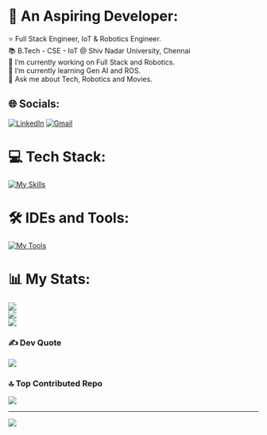 # 💫 An Aspiring Developer:
⭐ Full Stack Engineer, IoT & Robotics Engineer.<br>📚 B.Tech - CSE  - IoT @ Shiv Nadar University, Chennai<br>🔭 I’m currently working on Full Stack and Robotics.<br>🌱 I’m currently learning Gen AI and ROS.<br>💬 Ask me about Tech, Robotics and Movies.<br>


## 🌐 Socials:
[![LinkedIn](https://img.shields.io/badge/LinkedIn-%230077B5.svg?logo=linkedin&logoColor=white)](https://linkedin.com/in/www.linkedin.com/in/vishal-baskar-276b4b217)  [![Gmail](https://img.shields.io/badge/Gmail-%23D14836.svg?logo=gmail&logoColor=white)](mailto:vishal06042003@gmail.com)

# 💻 Tech Stack:
[![My Skills](https://skillicons.dev/icons?i=python,java,cpp,js,html,css,react,nextjs,angular,nodejs,django,redux,tailwind,vite,mysql,mongodb,ros,arduino,docker,kubernetes,aws,firebase,anaconda,flask,maven,tensorflow,jenkins,github&perline=8&theme=light)](https://skillicons.dev)


# 🛠️ IDEs and Tools:
[![My Tools](https://skillicons.dev/icons?i=vscode,,linux,grafana,git&perline=5&theme=light)](https://skillicons.dev)

# 📊 My Stats:
![](https://github-readme-stats.vercel.app/api?username=VishalB-2k3&theme=blueberry&hide_border=false&include_all_commits=true&count_private=false)<br/>
![](https://github-readme-streak-stats.herokuapp.com/?user=VishalB-2k3&theme=blueberry&hide_border=false)<br/>
![](https://github-readme-stats.vercel.app/api/top-langs/?username=VishalB-2k3&theme=blueberry&hide_border=false&include_all_commits=true&count_private=false&layout=compact)

### ✍️  Dev Quote
![](https://quotes-github-readme.vercel.app/api?type=horizontal&theme=merko)

### 🔝 Top Contributed Repo
![](https://github-contributor-stats.vercel.app/api?username=VishalB-2k3&limit=5&theme=dark&combine_all_yearly_contributions=true)

---
[![](https://visitcount.itsvg.in/api?id=VishalB-2k3&icon=0&color=0)](https://visitcount.itsvg.in)

<!-- Proudly created with GPRM ( https://gprm.itsvg.in ) -->

